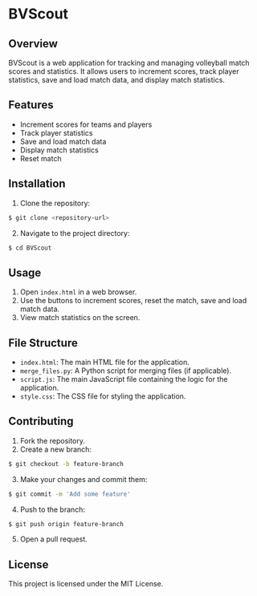 # BVScout

## Overview
BVScout is a web application for tracking and managing volleyball match scores and statistics. It allows users to increment scores, track player statistics, save and load match data, and display match statistics.

## Features
- Increment scores for teams and players
- Track player statistics
- Save and load match data
- Display match statistics
- Reset match

## Installation
1. Clone the repository:
```sh
$ git clone <repository-url>
```
2. Navigate to the project directory:
```sh
$ cd BVScout
```

## Usage
1. Open `index.html` in a web browser.
2. Use the buttons to increment scores, reset the match, save and load match data.
3. View match statistics on the screen.

## File Structure
- `index.html`: The main HTML file for the application.
- `merge_files.py`: A Python script for merging files (if applicable).
- `script.js`: The main JavaScript file containing the logic for the application.
- `style.css`: The CSS file for styling the application.

## Contributing
1. Fork the repository.
2. Create a new branch:
```sh
$ git checkout -b feature-branch
```
3. Make your changes and commit them:
```sh
$ git commit -m 'Add some feature'
```
4. Push to the branch:
```sh
$ git push origin feature-branch
```
5. Open a pull request.

## License
This project is licensed under the MIT License.